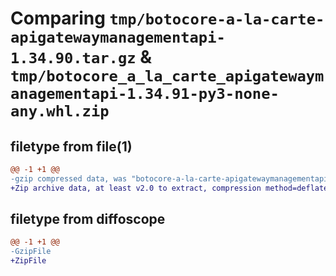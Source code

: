 # Comparing `tmp/botocore-a-la-carte-apigatewaymanagementapi-1.34.90.tar.gz` & `tmp/botocore_a_la_carte_apigatewaymanagementapi-1.34.91-py3-none-any.whl.zip`

## filetype from file(1)

```diff
@@ -1 +1 @@
-gzip compressed data, was "botocore-a-la-carte-apigatewaymanagementapi-1.34.90.tar", last modified: Wed Apr 24 01:02:00 2024, max compression
+Zip archive data, at least v2.0 to extract, compression method=deflate
```

## filetype from diffoscope

```diff
@@ -1 +1 @@
-GzipFile
+ZipFile
```

